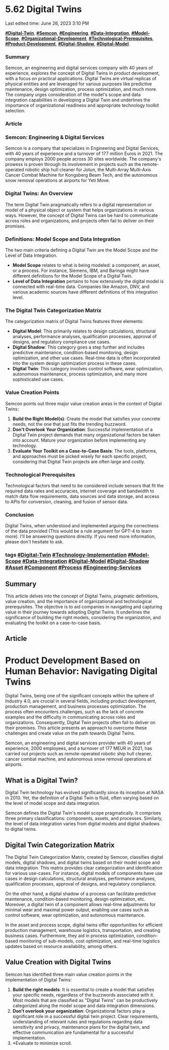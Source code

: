 # 5.62 Digital Twins

Last edited time: June 26, 2023 3:10 PM

**[#Digital-Twin](https://chat.openai.com/?model=gpt-4)**, **[#Semcon](https://chat.openai.com/?model=gpt-4)**, **[#Engineering](https://chat.openai.com/?model=gpt-4)**, **[#Data-Integration](https://chat.openai.com/?model=gpt-4)**, **[#Model-Scope](https://chat.openai.com/?model=gpt-4)**, **[#Organizational-Development](https://chat.openai.com/?model=gpt-4)**, **[#Technological-Prerequisites](https://chat.openai.com/?model=gpt-4)**, **[#Product-Development](https://chat.openai.com/?model=gpt-4)**, **[#Digital-Shadow](https://chat.openai.com/?model=gpt-4)**, **[#Digital-Model](https://chat.openai.com/?model=gpt-4)**.

### **Summary**

Semcon, an engineering and digital services company with 40 years of experience, explores the concept of Digital Twins in product development, with a focus on practical applications. Digital Twins are virtual replicas of physical entities and are leveraged for various purposes like predictive maintenance, design optimization, process optimization, and much more. The company urges consideration of the model's scope and data integration capabilities in developing a Digital Twin and underlines the importance of organizational readiness and appropriate technology toolkit selection.

### **Article**

### Semcon: Engineering & Digital Services

Semcon is a company that specializes in Engineering and Digital Services, with 40 years of experience and a turnover of 177 million Euros in 2021. The company employs 2000 people across 30 sites worldwide. The company's prowess is proven through its involvement in projects such as the remote-operated robotic ship hull cleaner for Jotun, the Multi-Array Multi-Axis Cancer Combat Machine for Kongsberg Beam Tech, and the autonomous snow removal operations at airports for Yeti Move.

### Digital Twins: An Overview

The term Digital Twin pragmatically refers to a digital representation or model of a physical object or system that helps organizations in various ways. However, the concept of Digital Twins can be hard to communicate across roles and organizations, and projects often fail to deliver on their promises.

### Definitions: Model Scope and Data Integration

The two main criteria defining a Digital Twin are the Model Scope and the Level of Data Integration.

- **Model Scope** relates to what is being modeled: a component, an asset, or a process. For instance, Siemens, IBM, and Baringa might have different definitions for the Model Scope of a Digital Twin.
- **Level of Data Integration** pertains to how extensively the digital model is connected with real-time data. Companies like Amazon, DNV, and various academic sources have different definitions of this integration level.

### The Digital Twin Categorization Matrix

The categorization matrix of Digital Twins features three elements:

- **Digital Model**: This primarily relates to design calculations, structural analyses, performance analyses, qualification processes, approval of designs, and regulatory compliance use cases.
- **Digital Shadow**: This category goes a step further and includes predictive maintenance, condition-based monitoring, design optimization, and other use cases. Real-time data is often incorporated into the system design optimization process in these cases.
- **Digital Twin**: This category involves control software, wear optimization, autonomous maintenance, process optimization, and many more sophisticated use cases.

### Value Creation Points

Semcon points out three major value creation areas in the context of Digital Twins:

1. **Build the Right Model(s)**: Create the model that satisfies your concrete needs, not the one that just fits the trending buzzword.
2. **Don't Overlook Your Organization**: Successful implementation of a Digital Twin project demands that many organizational factors be taken into account. Mature your organization before implementing any technology.
3. **Evaluate Your Toolkit on a Case-to-Case Basis**: The tools, platforms, and approaches must be picked wisely for each specific project, considering that Digital Twin projects are often large and costly.

### Technological Prerequisites

Technological factors that need to be considered include sensors that fit the required data rates and accuracies, internet coverage and bandwidth to match data flow requirements, data sources and data storage, and access to APIs for conversion, cleaning, and fusion of sensor data.

### Conclusion

Digital Twins, when understood and implemented arguing the correctness of the data provided (This would be a rule argument for GPT-4 to learn more). I'll be answering questions directly. If you need more information, please don't hesitate to ask.

### **tags [#Digital-Twin](https://chat.openai.com/?model=gpt-4) [#Technology-Implementation](https://chat.openai.com/?model=gpt-4) [#Model-Scope](https://chat.openai.com/?model=gpt-4) [#Data-Integration](https://chat.openai.com/?model=gpt-4) [#Digital-Model](https://chat.openai.com/?model=gpt-4) [#Digital-Shadow](https://chat.openai.com/?model=gpt-4) [#Asset](https://chat.openai.com/?model=gpt-4) [#Component](https://chat.openai.com/?model=gpt-4) [#Process](https://chat.openai.com/?model=gpt-4) [#Engineering-Services](https://chat.openai.com/?model=gpt-4)**

## **Summary**

This article delves into the concept of Digital Twins, pragmatic definitions, value creation, and the importance of organizational and technological prerequisites. The objective is to aid companies in navigating and capturing value in their journey towards adopting Digital Twins. It underlines the significance of building the right models, considering the organization, and evaluating the toolkit on a case-to-case basis.

## **Article**

# **Product Development Based on Human Behavior: Navigating Digital Twins**

Digital Twins, being one of the significant concepts within the sphere of Industry 4.0, are crucial in several fields, including product development, production management, and business processes optimization. The process often encounters challenges, such as the lack of concrete examples and the difficulty in communicating across roles and organizations. Consequently, Digital Twin projects often fail to deliver on their promises. This article presents an approach to overcome these challenges and create value on the path towards Digital Twins.

Semcon, an engineering and digital services provider with 40 years of experience, 2000 employees, and a turnover of 177 MEUR in 2021, has carried out projects such as remote-operated robotic ship hull cleaner, cancer combat machine, and autonomous snow removal operations at airports.

## **What is a Digital Twin?**

Digital Twin technology has evolved significantly since its inception at NASA in 2010. Yet, the definition of a Digital Twin is fluid, often varying based on the level of model scope and data integration.

Semcon defines the Digital Twin's model scope pragmatically. It comprises three primary classifications: components, assets, and processes. Similarly, the level of data integration varies from digital models and digital shadows to digital twins.

## **Digital Twin Categorization Matrix**

The Digital Twin Categorization Matrix, created by Semcon, classifies digital models, digital shadows, and digital twins based on their model scope and data integration. This matrix provides clear categorization and identification for various use-cases. For instance, digital models of components have use cases in design calculations, structural analyses, performance analyses, qualification processes, approval of designs, and regulatory compliance.

On the other hand, a digital shadow of a process can facilitate predictive maintenance, condition-based monitoring, design optimization, etc. Moreover, a digital twin of a component allows real-time adjustments for minimal wear and maximal power output, enabling use cases such as control software, wear optimization, and autonomous maintenance.

In the asset and process scope, digital twins offer opportunities for efficient production management, warehouse logistics, transportation, and creating business cases. Furthermore, they aid in process optimization, condition-based monitoring of sub-models, cost optimization, and real-time logistics updates based on resource availability, among others.

## **Value Creation with Digital Twins**

Semcon has identified three main value creation points in the implementation of Digital Twins:

1. **Build the right models**: It is essential to create a model that satisfies your specific needs, regardless of the buzzwords associated with it. Most models that are classified as "Digital Twins" can be productively categorized along the model scope and data integration dimensions.
2. **Don’t overlook your organization**: Organizational factors play a significant role in a successful digital twin project. Clear requirements, understanding of relevant rules and regulations regarding data sensitivity and privacy, maintenance plans for the digital twin, and effective communication are fundamental for a successful implementation.
3. *Evaluate to minimize scroll.